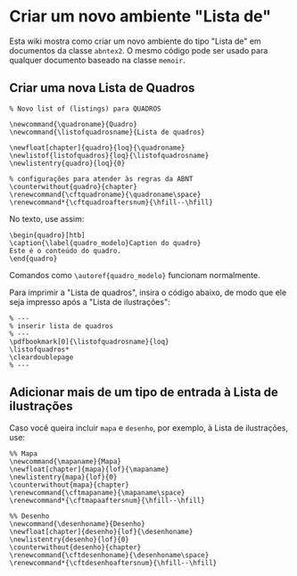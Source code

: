 # Criar um novo ambiente "Lista de" #

Esta wiki mostra como criar um novo ambiente do tipo "Lista de" em documentos da classe `abntex2`. O mesmo código pode ser usado para qualquer documento baseado na classe `memoir`.

## Criar uma nova Lista de Quadros ##

```
% Novo list of (listings) para QUADROS

\newcommand{\quadroname}{Quadro}
\newcommand{\listofquadrosname}{Lista de quadros}

\newfloat[chapter]{quadro}{loq}{\quadroname}
\newlistof{listofquadros}{loq}{\listofquadrosname}
\newlistentry{quadro}{loq}{0}

% configurações para atender às regras da ABNT
\counterwithout{quadro}{chapter}
\renewcommand{\cftquadroname}{\quadroname\space} 
\renewcommand*{\cftquadroaftersnum}{\hfill--\hfill}
```

No texto, use assim:

```
\begin{quadro}[htb]
\caption{\label{quadro_modelo}Caption do quadro}
Este é o conteúdo do quadro.
\end{quadro}
```

Comandos como `\autoref{quadro_modelo}` funcionam normalmente.

Para imprimir a "Lista de quadros", insira o código abaixo, de modo que ele seja impresso após a "Lista de ilustrações":

```
% ---
% inserir lista de quadros
% ---
\pdfbookmark[0]{\listofquadrosname}{loq}
\listofquadros*
\cleardoublepage
% ---
```

## Adicionar mais de um tipo de entrada à Lista de ilustrações ##

Caso você queira incluir `mapa` e `desenho`, por exemplo, à Lista de ilustrações, use:

```
%% Mapa
\newcommand{\mapaname}{Mapa}
\newfloat[chapter]{mapa}{lof}{\mapaname}
\newlistentry{mapa}{lof}{0}
\counterwithout{mapa}{chapter}
\renewcommand{\cftmapaname}{\mapaname\space} 
\renewcommand*{\cftmapaaftersnum}{\hfill--\hfill}

%% Desenho
\newcommand{\desenhoname}{Desenho}
\newfloat[chapter]{desenho}{lof}{\desenhoname}
\newlistentry{desenho}{lof}{0}
\counterwithout{desenho}{chapter}
\renewcommand{\cftdesenhoname}{\desenhoname\space} 
\renewcommand*{\cftdesenhoaftersnum}{\hfill--\hfill}
```